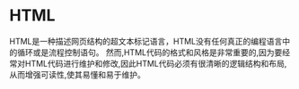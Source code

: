 # HTML

HTML是一种描述网页结构的超文本标记语言，HTML没有任何真正的编程语言中的循环或是流程控制语句。
然而,HTML代码的格式和风格是非常重要的,因为要经常对HTML代码进行维护和修改,因此HTML代码必须有很清晰的逻辑结构和布局,从而增强可读性,使其易懂和易于维护。
